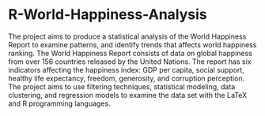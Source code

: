 # R-World-Happiness-Analysis
The project aims to produce a statistical analysis of the World Happiness Report to examine patterns, and identify trends that affects world happiness ranking. The World Happiness Report consists of data on global happiness from over 156 countries released by the United Nations. The report has six indicators affecting the happiness index: GDP per capita, social support, healthy life expectancy, freedom, generosity, and corruption perception. The project aims to use filtering techniques, statistical modeling, data clustering, and regression models to examine the data set with the LaTeX and R programming languages.
